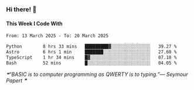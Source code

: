 ### Hi there! 👋

#### This Week I Code With
<!--START_SECTION:waka-->

```txt
From: 13 March 2025 - To: 20 March 2025

Python        8 hrs 33 mins   █████████▓░░░░░░░░░░░░░░░   39.27 %
Astro         6 hrs 1 min     ███████░░░░░░░░░░░░░░░░░░   27.60 %
TypeScript    1 hr 34 mins    █▓░░░░░░░░░░░░░░░░░░░░░░░   07.18 %
Bash          52 mins         █░░░░░░░░░░░░░░░░░░░░░░░░   04.05 %
```

<!--END_SECTION:waka-->

<!--STARTS_HERE_QUOTE_README-->
<i>❝“BASIC is to computer programming as QWERTY is to typing.”— Seymour Papert   ❞</i>
<!--ENDS_HERE_QUOTE_README-->
